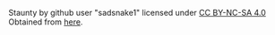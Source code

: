 Staunty by github user "sadsnake1" licensed under [CC BY-NC-SA 4.0](https://creativecommons.org/licenses/by-nc-sa/4.0/)
Obtained from [here](https://github.com/ornicar/lila/tree/master/public/piece).
